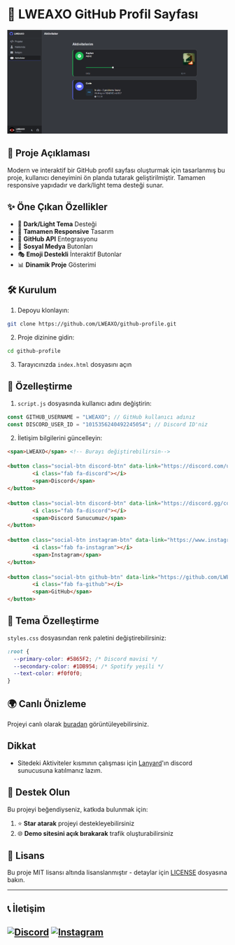 # 🌟 LWEAXO GitHub Profil Sayfası

![Proje Önizleme](./img/image.png)

## 📌 Proje Açıklaması
Modern ve interaktif bir GitHub profil sayfası oluşturmak için tasarlanmış bu proje, kullanıcı deneyimini ön planda tutarak geliştirilmiştir. Tamamen responsive yapıdadır ve dark/light tema desteği sunar.

## ✨ Öne Çıkan Özellikler

- 🎨 **Dark/Light Tema** Desteği
- 📱 **Tamamen Responsive** Tasarım
- 🚀 **GitHub API** Entegrasyonu
- 💬 **Sosyal Medya** Butonları
- 🎭 **Emoji Destekli** İnteraktif Butonlar
- 📊 **Dinamik Proje** Gösterimi

## 🛠️ Kurulum

1. Depoyu klonlayın:
```bash
git clone https://github.com/LWEAXO/github-profile.git
```

2. Proje dizinine gidin:
```bash
cd github-profile
```

3. Tarayıcınızda `index.html` dosyasını açın

## 🔧 Özelleştirme

1. `script.js` dosyasında kullanıcı adını değiştirin:
```javascript
const GITHUB_USERNAME = "LWEAXO"; // GitHub kullanıcı adınız
const DISCORD_USER_ID = "1015356240492245054"; // Discord ID'niz
```

2. İletişim bilgilerini güncelleyin:
```html
<span>LWEAXO</span> <!-- Burayı değiştirebilirsin-->

<button class="social-btn discord-btn" data-link="https://discord.com/users/1015356240492245054"> <!--Discord idniz ile değiştirin-->
        <i class="fab fa-discord"></i>
        <span>Discord</span>
</button>
    
<button class="social-btn discord-btn" data-link="https://discord.gg/codeium"> <!--discord sunucunuz ile değiştirin-->
        <i class="fab fa-discord"></i>
        <span>Discord Sunucumuz</span>
</button>
    
<button class="social-btn instagram-btn" data-link="https://www.instagram.com/lweaxo/"> <!-- instagram adresiniz ile dğeiştirin-->
        <i class="fab fa-instagram"></i>
        <span>Instagram</span>
</button>
    
<button class="social-btn github-btn" data-link="https://github.com/LWEAXO"> <!-- github hesabınız ile dğeiştirin -->
        <i class="fab fa-github"></i>
        <span>GitHub</span>
</button>
```

## 🎨 Tema Özelleştirme

`styles.css` dosyasından renk paletini değiştirebilirsiniz:

```css
:root {
  --primary-color: #5865F2; /* Discord mavisi */
  --secondary-color: #1DB954; /* Spotify yeşili */
  --text-color: #f0f0f0;
}
```

## 🌍 Canlı Önizleme

Projeyi canlı olarak [buradan]() görüntüleyebilirsiniz.

## Dikkat

- Sitedeki Aktiviteler kısmının çalışması için [Lanyard](https://discord.gg/lanyard)'ın discord sunucusuna katılmanız lazım.

## 🌟 Destek Olun

Bu projeyi beğendiyseniz, katkıda bulunmak için:

1. ⭐ **Star atarak** projeyi destekleyebilirsiniz  
2. 🌐 **Demo sitesini açık bırakarak** trafik oluşturabilirsiniz 

## 📜 Lisans

Bu proje MIT lisansı altında lisanslanmıştır - detaylar için [LICENSE](LICENSE) dosyasına bakın.

---

## 📞 İletişim

[![Discord](https://img.shields.io/badge/Discord-LWEAXO-5865F2?style=for-the-badge&logo=discord)](https://discord.com/users/1015356240492245054)
[![Instagram](https://img.shields.io/badge/Instagram-@lweaxo-E4405F?style=for-the-badge&logo=instagram&logoColor=white)](https://instagram.com/lweaxo)
---